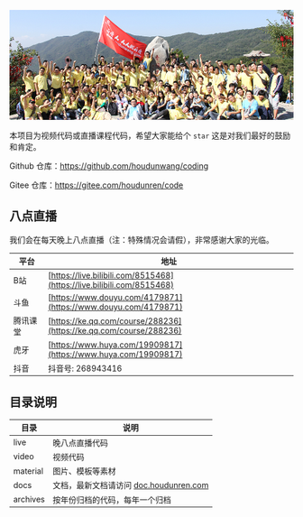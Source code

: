 ![IMG_7099](./assets/IMG_7099.JPG)

本项目为视频代码或直播课程代码，希望大家能给个 `star` 这是对我们最好的鼓励和肯定。

Github 仓库：https://github.com/houdunwang/coding

Gitee 仓库：https://gitee.com/houdunren/code

## 八点直播

我们会在每天晚上八点直播（注：特殊情况会请假），非常感谢大家的光临。

| 平台     | 地址                                                         |
| -------- | ------------------------------------------------------------ |
| B站      | [https://live.bilibili.com/8515468](https://live.bilibili.com/8515468) |
| 斗鱼     | [https://www.douyu.com/4179871](https://www.douyu.com/4179871) |
| 腾讯课堂 | [https://ke.qq.com/course/288236](https://ke.qq.com/course/288236) |
| 虎牙     | [https://www.huya.com/19909817](https://www.huya.com/19909817) |
| 抖音     | 抖音号:  268943416                                           |

## 目录说明

| 目录     | 说明                                                               |
| -------- | ------------------------------------------------------------------ |
| live     | 晚八点直播代码                                                     |
| video    | 视频代码                                                           |
| material | 图片、模板等素材                                                   |
| docs     | 文档，最新文档请访问 [doc.houdunren.com](http://doc.houdunren.com) |
| archives | 按年份归档的代码，每年一个归档                                     |
